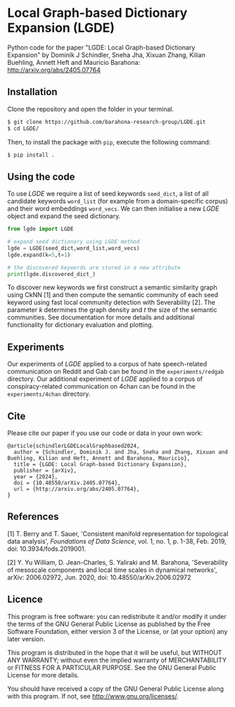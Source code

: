# Local Graph-based Dictionary Expansion (LGDE)
Python code for the paper "LGDE: Local Graph-based Dictionary Expansion" by Dominik J Schindler, Sneha Jha, Xixuan Zhang, Kilian Buehling, Annett Heft and Mauricio Barahona: http://arxiv.org/abs/2405.07764 

## Installation
Clone the repository and open the folder in your terminal. 

```bash
$ git clone https://github.com/barahona-research-group/LGDE.git
$ cd LGDE/
```

Then, to install the package with ``pip``, execute the following command:

```bash
$ pip install .
```

## Using the code
To use *LGDE* we require a list of seed keywords `seed_dict`, a list of all candidate keywords `word_list` (for example from a domain-specific corpus) and their word embeddings `word_vecs`. We can then initialise a new *LGDE* object and expand the seed dictionary.

```python
from lgde import LGDE

# expand seed dictionary using LGDE method
lgde = LGDE(seed_dict,word_list,word_vecs)
lgde.expand(k=5,t=1)

# the discovered keywords are stored in a new attribute
print(lgde.discovered_dict_)
```

To discover new keywords we first construct a semantic similarity graph using CkNN [1] and then compute the semantic community of each seed keyword using fast local community detection with Severability [2]. The parameter $k$ determines the graph density and $t$ the size of the semantic communities. See documentation for more details and additional functionality for dictionary evaluation and plotting.

## Experiments
Our experiments of *LGDE* applied to a corpus of hate speech-related communication on Reddit and Gab can be found in the `experiments/redgab` directory. Our additional experiment of *LGDE* applied to a corpus of conspiracy-related communication on 4chan can be found in the `experiments/4chan` directory. 

## Cite
Please cite our paper if you use our code or data in your own work:

```
@article{schindlerLGDELocalGraphbased2024,
  author = {Schindler, Dominik J. and Jha, Sneha and Zhang, Xixuan and Buehling, Kilian and Heft, Annett and Barahona, Mauricio},
  title = {LGDE: Local Graph-based Dictionary Expansion},
  publisher = {arXiv},
  year = {2024},
  doi = {10.48550/arXiv.2405.07764},
  url = {http://arxiv.org/abs/2405.07764},
}
```

## References
[1] T. Berry and T. Sauer, 'Consistent manifold representation for topological data analysis', *Foundations of Data Science*, vol. 1, no. 1, p. 1-38, Feb. 2019, doi: 10.3934/fods.2019001.

[2] Y. Yu William, D. Jean-Charles, S. Yaliraki and M. Barahona, 'Severability of mesoscale components and local time scales in dynamical networks', arXiv: 2006.02972, Jun. 2020, doi: 10.48550/arXiv.2006.02972

## Licence
This program is free software: you can redistribute it and/or modify it under the terms of the GNU General Public License as published by the Free Software Foundation, either version 3 of the License, or (at your option) any later version.

This program is distributed in the hope that it will be useful, but WITHOUT ANY WARRANTY; without even the implied warranty of MERCHANTABILITY or FITNESS FOR A PARTICULAR PURPOSE. See the GNU General Public License for more details.

You should have received a copy of the GNU General Public License along with this program. If not, see http://www.gnu.org/licenses/.